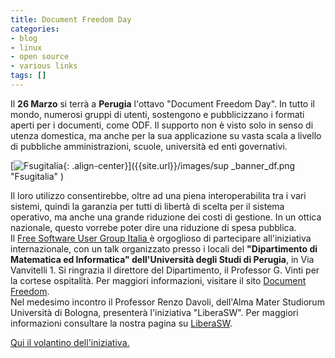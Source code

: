 ```yaml
---
title: Document Freedom Day
categories:
- blog
- linux
- open source
- various links
tags: []
---
```

Il **26 Marzo** si terrà a **Perugia** l'ottavo "Document Freedom Day". In
tutto il mondo, numerosi gruppi di utenti, sostengono e pubblicizzano i
formati aperti per i documenti, come ODF. Il supporto non è visto solo in
senso di utenza domestica, ma anche per la sua applicazione su vasta scala a
livello di pubbliche amministrazioni, scuole, università ed enti governativi.

  
[]({{site.url}}/images/sup_banner_df.png "Fsugitalia" )

[![Fsugitalia]({{site.url}}/images/sup_banner_df.png){: .align-center}]({{site.url}}/images/sup
_banner_df.png "Fsugitalia" )

Il loro utilizzo consentirebbe, oltre ad una piena interoperabilita tra i vari
sistemi, quindi la garanzia per tutti di libertà di scelta per il sistema
operativo, ma anche una grande riduzione dei costi di gestione. In un ottica
nazionale, questo vorrebe poter dire una riduzione di spesa pubblica.  
Il [Free Software User Group Italia ](http://www.fsugitalia.org/
"http://www.fsugitalia.org/" ) è orgoglioso di partecipare all'iniziativa
internazionale, con un talk organizzato presso i locali del **"Dipartimento di
Matematica ed Informatica" dell'Università degli Studi di Perugia**, in Via
Vanvitelli 1. Si ringrazia il direttore del Dipartimento, il Professor G.
Vinti per la cortese ospitalità. Per maggiori informazioni, visitare il sito
[Document Freedom](http://documentfreedom.org/ "http://documentfreedom.org/").  
Nel medesimo incontro il Professor Renzo Davoli, dell'Alma Mater Studiorum
Università di Bologna, presenterà l'iniziativa "LiberaSW". Per maggiori
informazioni consultare la nostra pagina su
[LiberaSW](http://www.fsugitalia.org/liberasw.php
"http://www.fsugitalia.org/liberasw.php" ).  

[Qui il volantino
dell'iniziativa.](http://www.fsugitalia.org/document/volantino.pdf
"http://www.fsugitalia.org/document/volantino.pdf" )

